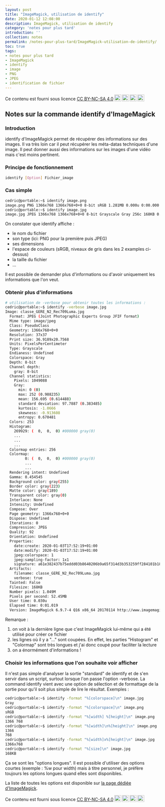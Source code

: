```yaml
---
layout: post
title: "ImageMagick, utilisation de identify"
date: 2020-01-12 12:08:00
description: ImageMagick, utilisation de identify
category: 'notes pour plus tard'
introduction: ''
collection: notes
permalink: /notes-pour-plus-tard/ImageMagick-utilisation-de-identify/
toc: true
tags:
- notes pour plus tard
- ImageMagick
- identify
- image
- PNG
- JPEG
- identification de fichier
---
```


Ce contenu est fourni sous licence [CC BY-NC-SA 4.0](https://creativecommons.org/licenses/by-nc-sa/4.0/deed.fr)<img style="height:22px!important;margin-left:3px;vertical-align:text-bottom;" src="https://mirrors.creativecommons.org/presskit/icons/cc.svg?ref=chooser-v1"><img style="height:22px!important;margin-left:3px;vertical-align:text-bottom;" src="https://mirrors.creativecommons.org/presskit/icons/by.svg?ref=chooser-v1"><img style="height:22px!important;margin-left:3px;vertical-align:text-bottom;" src="https://mirrors.creativecommons.org/presskit/icons/nc.svg?ref=chooser-v1"><img style="height:22px!important;margin-left:3px;vertical-align:text-bottom;" src="https://mirrors.creativecommons.org/presskit/icons/sa.svg?ref=chooser-v1">

## Notes sur la commande identify d'ImageMagick

### Introduction
identify d'ImageMagick permet de récupérer des informations sur des images. Il va très loin car il peut récupérer les méta-datas techniques d'une image. Il peut donner aussi des informations sur les images d'une vidéo mais c'est moins pertinent.

### Principe de fonctionnement
``` bash
identify [Option] Fichier_image
```

### Cas simple
``` bash
cedric@portable:~$ identify image.png
image.png PNG 1366x768 1366x768+0+0 8-bit sRGB 1.281MB 0.000u 0:00.000
cedric@portable:~$ identify image.jpg 
image.jpg JPEG 1366x768 1366x768+0+0 8-bit Grayscale Gray 256c 168KB 0.000u 0:00.000
```

On constater que identify affiche :
* le nom du fichier
* son type (ici: PNG pour la première puis JPEG)
* ses dimensions
* l'espace de couleurs (sRGB, niveaux de gris dans les 2 examples ci-dessus)
* la taille du fichier
* ...

Il est possible de demander plus d'informations ou d'avoir uniquement les informations que l'on veut.


### Obtenir plus d'informations
``` bash
# utilisation de -verbose pour obtenir toutes les informations :
cedric@portable:~$ identify -verbose image.jpg
Image: classe_GERE_N2_Rec709Luma.jpg
  Format: JPEG (Joint Photographic Experts Group JFIF format)
  Mime type: image/jpeg
  Class: PseudoClass
  Geometry: 1366x768+0+0
  Resolution: 37x37
  Print size: 36.9189x20.7568
  Units: PixelsPerCentimeter
  Type: Grayscale
  Endianess: Undefined
  Colorspace: Gray
  Depth: 8-bit
  Channel depth:
    gray: 8-bit
  Channel statistics:
    Pixels: 1049088
    Gray:
      min: 0 (0)
      max: 252 (0.988235)
      mean: 156.695 (0.614488)
      standard deviation: 97.7887 (0.383485)
      kurtosis: -1.0666
      skewness: -0.913608
      entropy: 0.670481
  Colors: 253
  Histogram:
    269929: (  0,  0,  0) #000000 gray(0)
    ...
    ...
    ...
  Colormap entries: 256
  Colormap:
         0: (  0,  0,  0) #000000 gray(0)
         ...
         ...
  Rendering intent: Undefined
  Gamma: 0.454545
  Background color: gray(255)
  Border color: gray(223)
  Matte color: gray(189)
  Transparent color: gray(0)
  Interlace: None
  Intensity: Undefined
  Compose: Over
  Page geometry: 1366x768+0+0
  Dispose: Undefined
  Iterations: 0
  Compression: JPEG
  Quality: 92
  Orientation: Undefined
  Properties:
    date:create: 2020-01-03T17:52:19+01:00
    date:modify: 2020-01-03T17:52:19+01:00
    jpeg:colorspace: 1
    jpeg:sampling-factor: 1x1
    signature: a61e382437b75eddd03b8640206b9a65f314d3b353259ff284101b18678cd5b7
  Artifacts:
    filename: classe_GERE_N2_Rec709Luma.jpg
    verbose: true
  Tainted: False
  Filesize: 168KB
  Number pixels: 1.049M
  Pixels per second: 52.45MB
  User time: 0.030u
  Elapsed time: 0:01.019
  Version: ImageMagick 6.9.7-4 Q16 x86_64 20170114 http://www.imagemagick.org
```

Remarque :
1. on voit à la dernière ligne que c'est ImageMagick lui-même qui a été utilisé pour créer ce fichier
2. les lignes où il y a "..." sont coupées. En effet, les parties "Histogram" et "Colormap" sont très longues et j'ai donc coupé pour faciliter la lecture
3. on a énormément d'informations !


### Choisir les informations que l'on souhaite voir afficher
Il n'est pas simple d'analyser la sortie "standard" de identify et de s'en servir dans un script, surtout lorsque l'on passe l'option -verbose. La command identify vient avec une option de sélection et de formattage de la sortie pour qu'il soit plus simple de lire le résultat. Exemples :
``` bash
cedric@portable:~$ identify -format "%[colorspace]\n" image.jpg
Gray
cedric@portable:~$ identify -format "%[colorspace]\n" image.png 
sRGB
cedric@portable:~$ identify -format "%[width] %[height]\n" image.png
1366 768
cedric@portable:~$ identify -format "%[width]\n%[height]\n" image.png
1366
768
cedric@portable:~$ identify -format "%[width]x%[height]\n" image.jpg
1366x768
cedric@portable:~$ identify -format "%[size]\n" image.jpg
168KB
```

Ça se sont les "options longues". Il est possible d'utiliser des options courtes (exemple : %w pour width) mais à titre personnel, je préfère toujours les options longues quand elles sont disponibles.

La liste de toutes les options est disponible sur [la page dédiée d'ImageMagick](http://www.imagemagick.org/script/escape.php).


Ce contenu est fourni sous licence [CC BY-NC-SA 4.0](https://creativecommons.org/licenses/by-nc-sa/4.0/deed.fr)<img style="height:22px!important;margin-left:3px;vertical-align:text-bottom;" src="https://mirrors.creativecommons.org/presskit/icons/cc.svg?ref=chooser-v1"><img style="height:22px!important;margin-left:3px;vertical-align:text-bottom;" src="https://mirrors.creativecommons.org/presskit/icons/by.svg?ref=chooser-v1"><img style="height:22px!important;margin-left:3px;vertical-align:text-bottom;" src="https://mirrors.creativecommons.org/presskit/icons/nc.svg?ref=chooser-v1"><img style="height:22px!important;margin-left:3px;vertical-align:text-bottom;" src="https://mirrors.creativecommons.org/presskit/icons/sa.svg?ref=chooser-v1">
